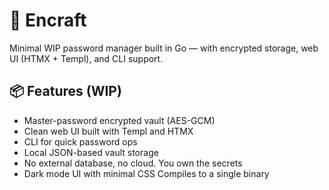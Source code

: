 # 🔐 Encraft

Minimal WIP password manager built in Go — with encrypted storage, web UI (HTMX + Templ), and CLI support.

## 📦 Features (WIP)

- Master-password encrypted vault (AES-GCM)
- Clean web UI built with Templ and HTMX
- CLI for quick password ops
- Local JSON-based vault storage
- No external database, no cloud. You own the secrets
- Dark mode UI with minimal CSS
Compiles to a single binary
